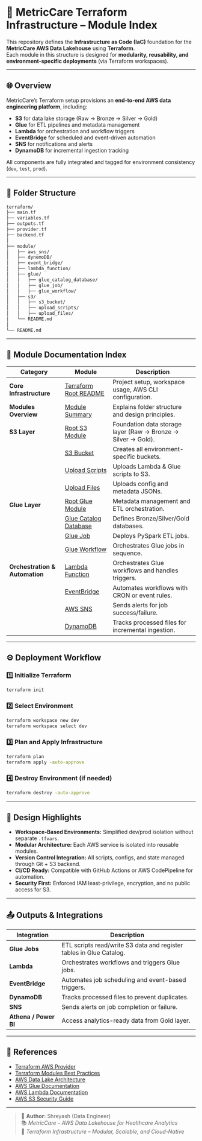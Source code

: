 # 🧱 MetricCare Terraform Infrastructure – Module Index

This repository defines the **Infrastructure as Code (IaC)** foundation for the **MetricCare AWS Data Lakehouse** using **Terraform**.  
Each module in this structure is designed for **modularity, reusability, and environment-specific deployments** (via Terraform workspaces).

---

## 🌐 Overview

MetricCare’s Terraform setup provisions an **end-to-end AWS data engineering platform**, including:
- **S3** for data lake storage (Raw → Bronze → Silver → Gold)
- **Glue** for ETL pipelines and metadata management
- **Lambda** for orchestration and workflow triggers
- **EventBridge** for scheduled and event-driven automation
- **SNS** for notifications and alerts
- **DynamoDB** for incremental ingestion tracking

All components are fully integrated and tagged for environment consistency (`dev`, `test`, `prod`).

---

## 📂 Folder Structure

```bash
terraform/
├── main.tf
├── variables.tf
├── outputs.tf
├── provider.tf
├── backend.tf
│
├── module/
│   ├── aws_sns/
│   ├── dynemoDB/
│   ├── event_bridge/
│   ├── lambda_function/
│   ├── glue/
│   │   ├── glue_catalog_database/
│   │   ├── glue_job/
│   │   ├── glue_workflow/
│   ├── s3/
│   │   ├── s3_bucket/
│   │   ├── upload_scripts/
│   │   ├── upload_files/
│   └── README.md
│
└── README.md
```

---

## 🧩 Module Documentation Index

| Category | Module | Description |
|-----------|---------|--------------|
| **Core Infrastructure** | [Terraform Root README](./README.md) | Project setup, workspace usage, AWS CLI configuration. |
| **Modules Overview** | [Module Summary](./module/README.md) | Explains folder structure and design principles. |
| **S3 Layer** | [Root S3 Module](./module/s3/README.md) | Foundation data storage layer (Raw → Bronze → Silver → Gold). |
|  | [S3 Bucket](./module/s3/s3_bucket/README.md) | Creates all environment-specific buckets. |
|  | [Upload Scripts](./module/s3/upload_scripts/README.md) | Uploads Lambda & Glue scripts to S3. |
|  | [Upload Files](./module/s3/upload_files/README.md) | Uploads config and metadata JSONs. |
| **Glue Layer** | [Root Glue Module](./module/glue/README.md) | Metadata management and ETL orchestration. |
|  | [Glue Catalog Database](./module/glue/glue_catalog_database/README.md) | Defines Bronze/Silver/Gold databases. |
|  | [Glue Job](./module/glue/glue_job/README.md) | Deploys PySpark ETL jobs. |
|  | [Glue Workflow](./module/glue/glue_workflow/README.md) | Orchestrates Glue jobs in sequence. |
| **Orchestration & Automation** | [Lambda Function](./module/lambda_function/README.md) | Orchestrates Glue workflows and handles triggers. |
|  | [EventBridge](./module/event_bridge/README.md) | Automates workflows with CRON or event rules. |
|  | [AWS SNS](./module/aws_sns/README.md) | Sends alerts for job success/failure. |
|  | [DynamoDB](./module/dynemoDB/README.md) | Tracks processed files for incremental ingestion. |

---

## ⚙️ Deployment Workflow

### 1️⃣ Initialize Terraform
```bash
terraform init
```

### 2️⃣ Select Environment
```bash
terraform workspace new dev
terraform workspace select dev
```

### 3️⃣ Plan and Apply Infrastructure
```bash
terraform plan
terraform apply -auto-approve
```

### 4️⃣ Destroy Environment (if needed)
```bash
terraform destroy -auto-approve
```

---

## 🧠 Design Highlights

- **Workspace-Based Environments:** Simplified dev/prod isolation without separate `.tfvars`.  
- **Modular Architecture:** Each AWS service is isolated into reusable modules.  
- **Version Control Integration:** All scripts, configs, and state managed through Git + S3 backend.  
- **CI/CD Ready:** Compatible with GitHub Actions or AWS CodePipeline for automation.  
- **Security First:** Enforced IAM least-privilege, encryption, and no public access for S3.  

---

## 📤 Outputs & Integrations

| Integration | Description |
|--------------|--------------|
| **Glue Jobs** | ETL scripts read/write S3 data and register tables in Glue Catalog. |
| **Lambda** | Orchestrates workflows and triggers Glue jobs. |
| **EventBridge** | Automates job scheduling and event-based triggers. |
| **DynamoDB** | Tracks processed files to prevent duplicates. |
| **SNS** | Sends alerts on job completion or failure. |
| **Athena / Power BI** | Access analytics-ready data from Gold layer. |

---

## 🔗 References

- [Terraform AWS Provider](https://registry.terraform.io/providers/hashicorp/aws/latest/docs)  
- [Terraform Modules Best Practices](https://developer.hashicorp.com/terraform/language/modules/develop)  
- [AWS Data Lake Architecture](https://aws.amazon.com/big-data/datalakes-and-analytics/)  
- [AWS Glue Documentation](https://docs.aws.amazon.com/glue/)  
- [AWS Lambda Documentation](https://docs.aws.amazon.com/lambda/latest/dg/welcome.html)  
- [AWS S3 Security Guide](https://docs.aws.amazon.com/AmazonS3/latest/userguide/security-best-practices.html)

---

> 🧱 **Author:** Shreyash (Data Engineer)  
> 📚 *MetricCare – AWS Data Lakehouse for Healthcare Analytics*  
> 🔗 *Terraform Infrastructure – Modular, Scalable, and Cloud-Native*
